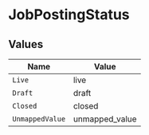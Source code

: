 # JobPostingStatus


## Values

| Name            | Value           |
| --------------- | --------------- |
| `Live`          | live            |
| `Draft`         | draft           |
| `Closed`        | closed          |
| `UnmappedValue` | unmapped_value  |